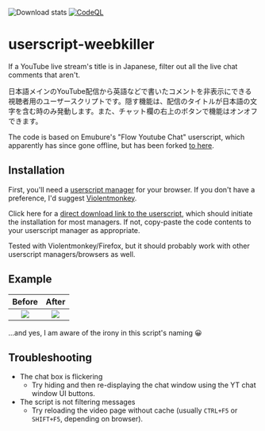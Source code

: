 ![Download stats](https://data.jsdelivr.com/v1/package/gh/Rainyan/userscript-weebkiller/badge?style=rounded)
[![CodeQL](https://github.com/Rainyan/userscript-weebkiller/actions/workflows/codeql.yml/badge.svg)](https://github.com/Rainyan/userscript-weebkiller/actions/workflows/codeql.yml)

# userscript-weebkiller

If a YouTube live stream's title is in Japanese, filter out all the live chat comments that aren't.

日本語メインのYouTube配信から英語などで書いたコメントを非表示にできる視聴者用のユーザースクリプトです。隠す機能は、配信のタイトルが日本語の文字を含む時のみ発動します。また、チャット欄の右上のボタンで機能はオンオフできます。

The code is based on Emubure's "Flow Youtube Chat" userscript, which apparently has since gone offline, but has been forked [to here](https://github.com/gepz/userscript/tree/main/packages/flow-youtube-chat).

## Installation

First, you'll need a [userscript manager](https://en.wikipedia.org/wiki/Userscript_manager) for your browser. If you don't have a preference, I'd suggest [Violentmonkey](https://violentmonkey.github.io/).

Click here for a [direct download link to the userscript](https://github.com/Rainyan/userscript-weebkiller/raw/main/weebkiller.user.js), which should initiate the installation for most managers. If not, copy-paste the code contents to your userscript manager as appropriate.

Tested with Violentmonkey/Firefox, but it should probably work with other userscript managers/browsers as well.

## Example

Before                     |  After
:-------------------------:|:-------------------------:
![](https://user-images.githubusercontent.com/6595066/232327297-8f1be79c-d304-4240-9214-01a536dddf3d.png)  |  ![](https://user-images.githubusercontent.com/6595066/232327314-65a9d3db-2d48-476b-acbf-b54c9e50a444.png)

...and yes, I am aware of the irony in this script's naming 😀

## Troubleshooting

* The chat box is flickering
  * Try hiding and then re-displaying the chat window using the YT chat window UI buttons.
* The script is not filtering messages
  * Try reloading the video page without cache (usually `CTRL+F5` or `SHIFT+F5`, depending on browser).
